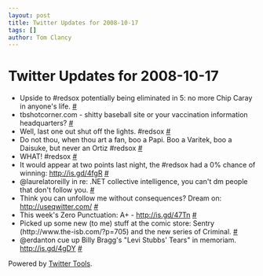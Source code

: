 ```yaml
---
layout: post
title: Twitter Updates for 2008-10-17
tags: []
author: Tom Clancy
---
```


# Twitter Updates for 2008-10-17

<ul>
	<li>Upside to #redsox potentially being eliminated in 5: no more Chip Caray in anyone's life. <a href="http://twitter.com/tclancy/statuses/963149927">#</a></li>
	<li>tbshotcorner.com - shitty baseball site or your vaccination information headquarters? <a href="http://twitter.com/tclancy/statuses/963150382">#</a></li>
	<li>Well, last one out shut off the lights. #redsox <a href="http://twitter.com/tclancy/statuses/963183421">#</a></li>
	<li>Do not thou, when thou art a fan, boo a Papi. Boo a Varitek, boo a Daisuke, but never an Ortiz #redsox <a href="http://twitter.com/tclancy/statuses/963193628">#</a></li>
	<li>WHAT! #redsox <a href="http://twitter.com/tclancy/statuses/963381297">#</a></li>
	<li>It would appear at two points last night, the #redsox had a 0% chance of winning: <a href="http://is.gd/4fgR" rel="nofollow">http://is.gd/4fgR</a> <a href="http://twitter.com/tclancy/statuses/963735699">#</a></li>
	<li>@laurelatoreilly in re: .NET collective intelligence, you can't dm people that don't follow you. <a href="http://twitter.com/tclancy/statuses/963882250">#</a></li>
	<li>Think you can unfollow me without consequences? Dream on: <a href="http://useqwitter.com/" rel="nofollow">http://useqwitter.com/</a> <a href="http://twitter.com/tclancy/statuses/964083584">#</a></li>
	<li>This week's Zero Punctuation: A+ - <a href="http://is.gd/47Tn" rel="nofollow">http://is.gd/47Tn</a> <a href="http://twitter.com/tclancy/statuses/964123984">#</a></li>
	<li>Picked up some new (to me) stuff at the comic store: Sentry (http://www.the-isb.com/?p=705) and the new series of Criminal. <a href="http://twitter.com/tclancy/statuses/964152678">#</a></li>
	<li>@erdanton cue up Billy Bragg's "Levi Stubbs' Tears" in memoriam. <a href="http://is.gd/4gDY" rel="nofollow">http://is.gd/4gDY</a> <a href="http://twitter.com/tclancy/statuses/964218826">#</a></li>
</ul>
<p>Powered by <a href="http://alexking.org/projects/wordpress">Twitter Tools</a>.</p>
